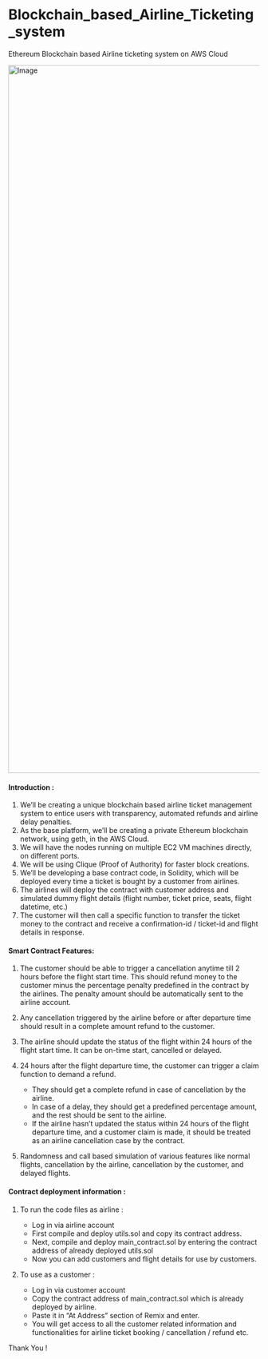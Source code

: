 # Blockchain_based_Airline_Ticketing_system
Ethereum Blockchain based Airline ticketing system on AWS Cloud

<img width="1417" alt="Image" src="https://github.com/PriyankaReddy-21/Blockchain_based_Airline_Ticketing_system/assets/125461903/6ee12241-eb93-4b0f-959c-05a5a8938b38">

#### Introduction : 

1. We’ll be creating a unique blockchain based airline ticket management system to entice users with transparency, automated refunds and airline delay penalties. 
2. As the base platform, we’ll be creating a private Ethereum blockchain network, using geth, in the AWS Cloud. 
3. We will have the nodes running on multiple EC2 VM machines directly, on different ports.
4. We will be using Clique (Proof of Authority) for faster block creations. 
5. We’ll be developing a base contract code, in Solidity, which will be deployed every time a ticket is bought by a customer from airlines. 
6. The airlines will deploy the contract with customer address and simulated dummy flight details (flight number, ticket price, seats, flight datetime, etc.) 
7. The customer will then call a specific function to transfer the ticket money to the contract and receive a confirmation-id / ticket-id and flight details in response. 

#### Smart Contract Features: 

1. The customer should be able to trigger a cancellation anytime till 2 hours before the flight start time. This should refund money to the customer minus the percentage penalty predefined in the contract by the airlines. The penalty amount should be automatically sent to the airline account. 

2. Any cancellation triggered by the airline before or after departure time should result in a complete amount refund to the customer. 

3. The airline should update the status of the flight within 24 hours of the flight start time. It can be on-time start, cancelled or delayed. 

4. 24 hours after the flight departure time, the customer can trigger a claim function to demand a refund. 
      -   They should get a complete refund in case of cancellation by the airline.
      - In case of a delay, they should get a predefined percentage amount, and the rest should be sent to the airline.
      - If the airline hasn’t updated the status within 24 hours of the flight departure time, and a customer claim is made, it should be treated as an airline cancellation case by the contract. 

5. Randomness and call based simulation of various features like normal flights, cancellation by the airline, cancellation by the customer, and delayed flights. 

#### Contract deployment information : 

1. To run the code files as airline :
      - Log in via airline account
      - First compile and deploy utils.sol and  copy its contract address.
      - Next, compile and deploy main_contract.sol by entering the contract address of already deployed utils.sol
      - Now you can add customers and flight details for use by customers.

2. To use as a customer :
      - Log in via customer account
      - Copy the contract address of main_contract.sol which is already deployed by airline.
      - Paste it in “At Address” section of Remix and enter.
      - You will get access to all the customer related information and functionalities for airline ticket booking / cancellation / refund etc.

Thank You !

  
  
